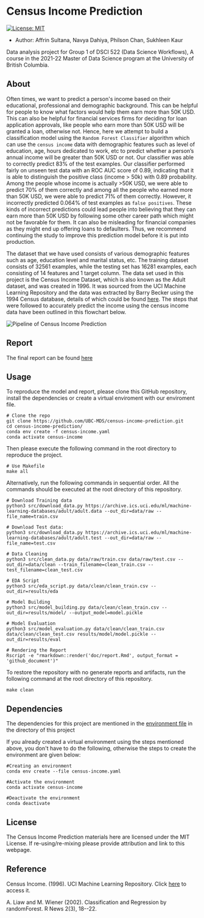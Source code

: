 # Census Income Prediction

[![License: MIT](https://img.shields.io/badge/License-MIT-yellow.svg)](https://opensource.org/licenses/MIT)

-   Author: Affrin Sultana, Navya Dahiya, Philson Chan, Sukhleen Kaur

Data analysis project for Group 1 of DSCI 522 (Data Science Workflows), A course in the 2021-22 Master of Data Science program at the University of British Columbia.

## About

Often times, we want to predict a person's income based on their educational, professional and demographic background. This can be helpful for people to know what factors would help them earn more than 50K USD. This can also be helpful for financial services firms for deciding for loan application approvals, like people who earn more than 50K USD will be granted a loan, otherwise not. Hence, here we attempt to build a classification model using the `Random Forest Classifier` algorithm which can use the `census income` data with demographic features such as level of education, age, hours dedicated to work, etc to predict whether a person’s annual income will be greater than 50K USD or not. Our classifier was able to correctly predict 83% of the test examples. Our classifier performed fairly on unseen test data with an ROC AUC score of 0.89, indicating that it is able to distinguish the positive class (income > 50k) with 0.89 probability. Among the people whose income is actually >50K USD, we were able to predict 70% of them correctly and among all the people who earned more than 50K USD, we were able to predict 71% of them correctly. However, it incorrectly predicted 0.064% of test examples as `false positives`. These kinds of incorrect predictions could lead people into believing that they can earn more than 50K USD by following some other career path which might not be favorable for them. It can also be misleading for financial companies as they might end up offering loans to defaulters. Thus, we recommend continuing the study to improve this prediction model before it is put into production.

The dataset that we have used consists of various demographic features such as age, education level and marital status, etc. The training dataset consists of 32561 examples, while the testing set has 16281 examples, each consisting of 14 features and 1 target column. The data set used in this project is the Census Income Dataset, which is also known as the Adult dataset, and was created in 1996. It was sourced from the UCI Machine Learning Repository and the data was extracted by Barry Becker using the 1994 Census database, details of which could be found [here](https://archive-beta.ics.uci.edu/ml/datasets/census+income).
The steps that were followed to accurately predict the income using the census income data have been outlined in this flowchart below. 

![**Pipeline of Census Income Prediction**](https://github.com/UBC-MDS/census-income-prediction/blob/main/results/flowchart.PNG?raw=true)

## Report
The final report can be found [here](https://ubc-mds.github.io/census-income-prediction/doc/report.html)

## Usage
To reproduce the model and report, please clone this GitHub repository, install the dependencies or create a virtual enviroment with our enviroment file.
```
# Clone the repo
git clone https://github.com/UBC-MDS/census-income-prediction.git
cd census-income-prediction/
conda env create -f census-income.yaml
conda activate census-income
```
Then please execute the following command in the root directory to reproduce the project. 
```
# Use Makefile
make all
```

Alternatively, run the following commands in sequential order. All the commands should be executed at the root directory of this repository.

```
# Download Training data
python3 src/download_data.py https://archive.ics.uci.edu/ml/machine-learning-databases/adult/adult.data --out_dir=data/raw --file_name=train.csv

# Download Test data:  
python3 src/download_data.py https://archive.ics.uci.edu/ml/machine-learning-databases/adult/adult.test --out_dir=data/raw --file_name=test.csv

# Data Cleaning
python3 src/clean_data.py data/raw/train.csv data/raw/test.csv --out_dir=data/clean --train_filename=clean_train.csv --test_filename=clean_test.csv

# EDA Script
python3 src/eda_script.py data/clean/clean_train.csv --out_dir=results/eda

# Model Building
python3 src/model_building.py data/clean/clean_train.csv --out_dir=results/model/ --output_model=model.pickle

# Model Evaluation
python3 src/model_evaluation.py data/clean/clean_train.csv data/clean/clean_test.csv results/model/model.pickle --out_dir=results/eval

# Rendering the Report
Rscript -e "rmarkdown::render('doc/report.Rmd', output_format = 'github_document')"
```

To restore the repository with no generate reports and artifacts, run the following command at the root directory of this repository.
```
make clean
```
## Dependencies
The dependencies for this project are mentioned in the [environment file](https://github.com/UBC-MDS/census-income-prediction/blob/main/census-income.yaml) in the directory of this project

If you already created a virtual environment using the steps mentioned above, you don't have to do the following, otherwise the steps to create the environment are given below:
```
#Creating an environment  
conda env create --file census-income.yaml

#Activate the environment  
conda activate census-income

#Deactivate the environment  
conda deactivate
```
## License

The Census Income Prediction materials here are licensed under the MIT License. If re-using/re-mixing please provide attribution and link to this webpage.

## Reference
Census Income. (1996). UCI Machine Learning Repository. Click [here](https://archive-beta.ics.uci.edu/ml/datasets/census+income) to access it.

A. Liaw and M. Wiener (2002). Classification and Regression by randomForest. R News 2(3), 18--22.
